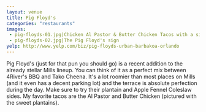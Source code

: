 ```yaml
---
layout: venue
title: Pig Floyd's
categories: "restaurants"
images:
 - pig-floyds-01.jpg|Chicken Al Pastor & Butter Chicken Tacos with a side of sweet plantain
 - pig-floyds-02.jpg|The Pig Floyd's sign
yelp: http://www.yelp.com/biz/pig-floyds-urban-barbakoa-orlando
---
```


Pig Floyd's (just for that pun you should go) is a recent addition to the
already stellar Mills lineup. You can think of it as a perfect mix between
4River's BBQ and Tako Cheena. It's a lot roomier than most places on Mills (and
it even has a decent parking lot) and the terrace is absolute perfection during
the day. Make sure to try their plantain and Apple Fennel Coleslaw sides. My
favorite tacos are the Al Pastor and Butter Chicken (pictured with the sweet
plantains).
